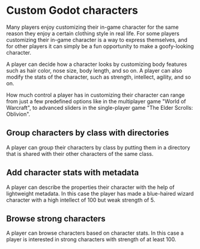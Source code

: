 # Custom Godot characters

Many players enjoy customizing their in-game character for the same reason they enjoy a certain clothing style in real life. For some players customizing their in-game character is a way to express themselves, and for other players it can simply be a fun opportunity to make a goofy-looking character.

A player can decide how a character looks by customizing body features such as hair color, nose size, body length, and so on. A player can also modify the stats of the character, such as strength, intellect, agility, and so on.

How much control a player has in customizing their character can range from just a few predefined options like in the multiplayer game "World of Warcraft", to advanced sliders in the single-player game "The Elder Scrolls: Oblivion".

<include subject="character">

[](/src/docs/content/utility/editor-intro.md)

</include>

<include subject="character">

[](/src/docs/content/utility/share-subject-with-other-players.md)
[](/src/docs/content/utility/save-subject-locally.md)
[](/src/docs/content/utility/load-subject.md)

<include container="friends" scenario="When a player wants to add another player's character to their friends list">

[](/src/docs/content/utility/add-subject-to-container.md)

</include>

[](/src/docs/content/utility/share-subjects-with-friends-using-memorable-custom-keys.md)

</include>

## Group characters by class with directories

A player can group their characters by class by putting them in a directory that is shared with their other characters of the same class.

<include subject="character" directory="wizards">

[](/src/docs/content/utility/directory-snippet.md)

</include>

<include subject="character">

[](/src/docs/content/utility/browse-subjects-by-a-player.md)

</include>

## Add character stats with metadata

A player can describe the properties their character with the help of lightweight metadata. In this case the player has made a blue-haired wizard character with a high intellect of 100 but weak strength of 5.

<include subject="character" prop1="character_class" value1='"wizard"' prop2="hair_color" value2="blue" prop3="intellect" value3="100">

[](/src/docs/content/utility/save-metadata-snippet.md)

</include>

## Browse strong characters

A player can browse characters based on character stats. In this case a player is interested in strong characters with strength of at least 100.

<include subject="character" prop="strength" value="100">

[](/src/docs/content/utility/filter-min-snippet.md)

</include>

<include subject="character">

[](/src/docs/content/utility/upvote-good-subjects.md)
[](/src/docs/content/utility/browse-a-players-upvoted-subjects.md)
[](/src/docs/content/utility/browse-top-voted-subjects.md)
[](/src/docs/content/utility/search-memorable-subjects-by-name.md)

</include>
